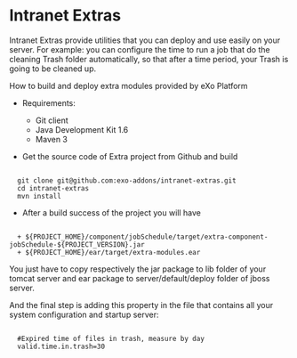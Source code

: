 Intranet Extras
===============

Intranet Extras provide utilities that you can deploy and use easily on your server. For example: you can configure the time to run a job that do the cleaning Trash folder automatically, so that after a time period, your Trash is going to be cleaned up.

How to build and deploy extra modules provided by eXo Platform

* Requirements:
  + Git client
  + Java Development Kit 1.6
  + Maven 3

* Get the source code of Extra project from Github and build

<pre><code>
  git clone git@github.com:exo-addons/intranet-extras.git
  cd intranet-extras
  mvn install
</code></pre>

* After a build success of the project you will have

<pre><code>
  + ${PROJECT_HOME}/component/jobSchedule/target/extra-component-jobSchedule-${PROJECT_VERSION}.jar
  + ${PROJECT_HOME}/ear/target/extra-modules.ear
</code></pre>

You just have to copy respectively the jar package to lib folder of your tomcat server and ear package to server/default/deploy folder of jboss server.

And the final step is adding this property in the file that contains all your system configuration and startup server:

<pre><code>
  #Expired time of files in trash, measure by day
  valid.time.in.trash=30
</code></pre>
